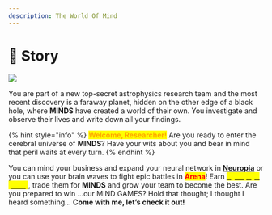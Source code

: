 ```yaml
---
description: The World Of Mind
---
```


# 📖 Story

![](../.gitbook/assets/bkg\_01521.png)

You are part of a new top-secret astrophysics research team and the most recent discovery is a faraway planet, hidden on the other edge of a black hole, where **MINDS** have created a world of their own. You investigate and observe their lives and write down all your findings.

{% hint style="info" %}
<mark style="color:orange;">**Welcome, Researcher!**</mark> <mark style="color:orange;"></mark><mark style="color:orange;"></mark> Are you ready to enter the cerebral universe of **MINDS**? Have your wits about you and bear in mind that peril waits at every turn.
{% endhint %}

You can mind your business and expand your neural network in [**Neuropia**](game-basics/neuropia/) or you can use your brain waves to fight epic battles in <mark style="color:red;">**Arena**</mark>! Earn [<mark style="color:yellow;">**Synaptyx \[**</mark>](../how-it-works/synaptyx-token.md)[<mark style="color:yellow;">**STX**</mark>](../how-it-works/synaptyx-token.md)<mark style="color:yellow;">**]**</mark>, trade them for **MINDS** and grow your team to become the best. Are you prepared to win ...our MIND GAMES? Hold that thought; I thought I heard something... **Come with me, let’s check it out!**
